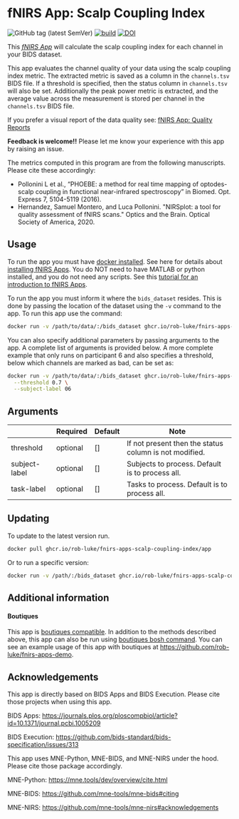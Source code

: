 # fNIRS App: Scalp Coupling Index 

![GitHub tag (latest SemVer)](https://img.shields.io/github/v/tag/rob-luke/fnirs-apps-scalp-coupling-index?color=green&label=version&sort=semver)
[![build](https://github.com/rob-luke/fnirs-apps-scalp-coupling-index/actions/workflows/ghregistry.yml/badge.svg?branch=main)](https://github.com/rob-luke/fnirs-apps-scalp-coupling-index/actions/workflows/ghregistry.yml)
[![DOI](https://zenodo.org/badge/DOI/10.5281/zenodo.4999132.svg)](https://doi.org/10.5281/zenodo.4999132)


This [*fNIRS App*](http://fnirs-apps.org) will calculate the scalp coupling index for each channel in your BIDS dataset.

This app evaluates the channel quality of your data using the scalp coupling index metric.
The extracted metric is saved as a column in the `channels.tsv` BIDS file.
If a threshold is specified, then the status column in `channels.tsv` will also be set.
Additionally the peak power metric is extracted, and the average value across the measurement is stored per channel in the `channels.tsv` BIDS file.

If you prefer a visual report of the data quality see: [fNIRS App: Quality Reports](https://github.com/rob-luke/fnirs-apps-quality-reports)

**Feedback is welcome!!** Please let me know your experience with this app by raising an issue.  


The metrics computed in this program are from the following manuscripts. Please cite these accordingly:

* Pollonini L et al., “PHOEBE: a method for real time mapping of
  optodes-scalp coupling in functional near-infrared spectroscopy” in
  Biomed. Opt. Express 7, 5104-5119 (2016).
* Hernandez, Samuel Montero, and Luca Pollonini. "NIRSplot: a tool for
  quality assessment of fNIRS scans." Optics and the Brain.
  Optical Society of America, 2020.


## Usage

To run the app you must have [docker installed](https://docs.docker.com/get-docker/). See here for details about [installing fNIRS Apps](http://fnirs-apps.org/overview//). You do NOT need to have MATLAB or python installed, and you do not need any scripts. See this [tutorial for an introduction to fNIRS Apps](http://fnirs-apps.org/tutorial/).

To run the app you must inform it where the `bids_dataset` resides.
This is done by passing the location of the dataset using the `-v` command to the app.
To run this app use the command:

```bash
docker run -v /path/to/data/:/bids_dataset ghcr.io/rob-luke/fnirs-apps-scalp-coupling-index/app
```

You can also specify additional parameters by passing arguments to the app. A complete list of arguments is provided below.
A more complete example that only runs on participant 6 and also specifies a threshold, below which channels are marked as bad, can be set as:

```bash
docker run -v /path/to/data/:/bids_dataset ghcr.io/rob-luke/fnirs-apps-scalp-coupling-index/app \
  --threshold 0.7 \
  --subject-label 06
```

## Arguments

|                   | Required | Default | Note                                                   |
|-------------------|----------|---------|--------------------------------------------------------|
| threshold         | optional | []      | If not present then the status column is not modified. |
| subject-label     | optional | []      | Subjects to process. Default is to process all.        |
| task-label        | optional | []      | Tasks to process. Default is to process all.           |


## Updating

To update to the latest version run.

```bash
docker pull ghcr.io/rob-luke/fnirs-apps-scalp-coupling-index/app
```

Or to run a specific version:

```bash
docker run -v /path/:/bids_dataset ghcr.io/rob-luke/fnirs-apps-scalp-coupling-index/app:v1.4.2
```

## Additional information

#### Boutiques

This app is [boutiques compatible](https://boutiques.github.io).
In addition to the methods described above, this app can also be run using [boutiques bosh command](https://boutiques.github.io/doc/index.html).
You can see an example usage of this app with boutiques at https://github.com/rob-luke/fnirs-apps-demo.



Acknowledgements
----------------

This app is directly based on BIDS Apps and BIDS Execution. Please cite those projects when using this app.

BIDS Apps: https://journals.plos.org/ploscompbiol/article?id=10.1371/journal.pcbi.1005209

BIDS Execution: https://github.com/bids-standard/bids-specification/issues/313

This app uses MNE-Python, MNE-BIDS, and MNE-NIRS under the hood. Please cite those package accordingly.

MNE-Python: https://mne.tools/dev/overview/cite.html

MNE-BIDS: https://github.com/mne-tools/mne-bids#citing

MNE-NIRS: https://github.com/mne-tools/mne-nirs#acknowledgements
